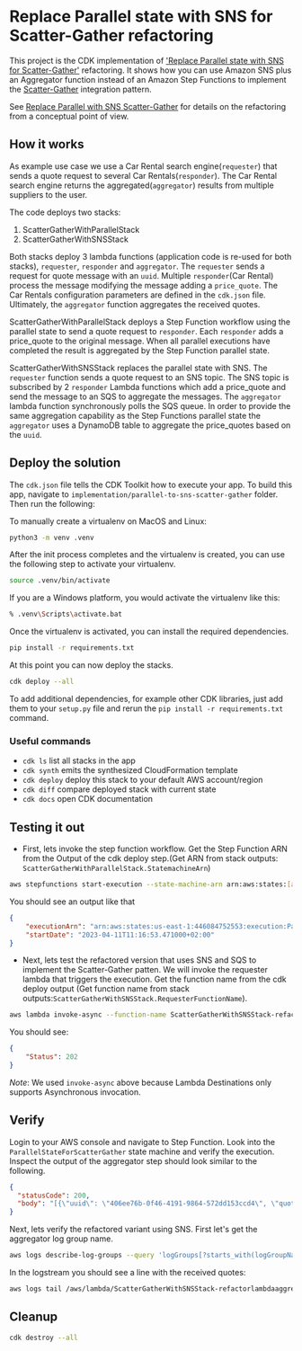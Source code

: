 # Replace Parallel state with SNS for Scatter-Gather refactoring

This project is the CDK implementation of ['Replace Parallel state with SNS for Scatter-Gather'](https://serverlessland.com/refactoring-serverless/parallel-to-sns-scatter-gather) refactoring. It shows how you can use Amazon SNS plus an Aggregator function instead of an Amazon Step Functions to implement the [Scatter-Gather](https://www.enterpriseintegrationpatterns.com/patterns/messaging/BroadcastAggregate.html) integration pattern.

See [Replace Parallel with SNS Scatter-Gather](/patterns/parallel_to_sns_scatter_gather.md) for details on the refactoring from a conceptual point of view.

## How it works

As example use case we use a Car Rental search engine(```requester```) that sends a quote request to several Car Rentals(```responder```). The Car Rental search engine returns the aggregated(```aggregator```) results from multiple suppliers to the user.

The code deploys two stacks:

1. ScatterGatherWithParallelStack
2. ScatterGatherWithSNSStack

Both stacks deploy 3 lambda functions (application code is re-used for both stacks), ```requester```, ```responder``` and ```aggregator```. The ```requester``` sends a request for quote message with an ```uuid```. Multiple ```responder```(Car Rental) process the message modifying the message adding a ```price_quote```. The Car Rentals configuration parameters are defined in the ```cdk.json``` file. Ultimately, the ```aggregator``` function aggregates the received quotes.

ScatterGatherWithParallelStack deploys a Step Function workflow using the parallel state to send a quote request to ```responder```. Each ```responder``` adds a price_quote to the original message. When all parallel executions have completed the result is aggregated by the Step Function parallel state.

ScatterGatherWithSNSStack replaces the parallel state with SNS. The ```requester``` function sends a quote request to an SNS topic. The SNS topic is subscribed by 2 ```responder``` Lambda functions which add a price_quote and send the message to an SQS to aggregate the messages. The ```aggregator``` lambda function synchronously polls the SQS queue. In order to provide the same aggregation capability as the Step Functions parallel state the ```aggregator``` uses a DynamoDB table to aggregate the price_quotes based on the ```uuid```.

## Deploy the solution

The `cdk.json` file tells the CDK Toolkit how to execute your app. To build this app, navigate to `implementation/parallel-to-sns-scatter-gather` folder. Then run the following:

To manually create a virtualenv on MacOS and Linux:

``` bash
python3 -m venv .venv
```

After the init process completes and the virtualenv is created, you can use the following
step to activate your virtualenv.

``` bash
source .venv/bin/activate
```

If you are a Windows platform, you would activate the virtualenv like this:

``` bash
% .venv\Scripts\activate.bat
```

Once the virtualenv is activated, you can install the required dependencies.

``` bash
pip install -r requirements.txt
```

At this point you can now deploy the stacks.

``` bash
cdk deploy --all
```

To add additional dependencies, for example other CDK libraries, just add
them to your `setup.py` file and rerun the `pip install -r requirements.txt`
command.

### Useful commands

* `cdk ls`          list all stacks in the app
* `cdk synth`       emits the synthesized CloudFormation template
* `cdk deploy`      deploy this stack to your default AWS account/region
* `cdk diff`        compare deployed stack with current state
* `cdk docs`        open CDK documentation

## Testing it out

* First, lets invoke the step function workflow. Get the Step Function ARN from the Output of the cdk deploy step.(Get ARN from stack outputs: ```ScatterGatherWithParallelStack.StatemachineArn```)

``` bash
aws stepfunctions start-execution --state-machine-arn arn:aws:states:[aws_region]:[account-id]:stateMachine:ParallelStateForScatterGather  --input file://scatter_gather/input.json
```

You should see an output like that

``` Json
{
    "executionArn": "arn:aws:states:us-east-1:446084752553:execution:ParallelStateForScatterGather:eef07f45-bbe8-4b36-9fdd-d96a4634b650",
    "startDate": "2023-04-11T11:16:53.471000+02:00"
}
```

* Next, lets test the refactored version that uses SNS and SQS to implement the Scatter-Gather patten. We will invoke the requester lambda that triggers the execution. Get the function name from the cdk deploy output (Get function name from stack outputs:```ScatterGatherWithSNSStack.RequesterFunctionName```).

``` bash
aws lambda invoke-async --function-name ScatterGatherWithSNSStack-refactorlambdarequester8-3razgZDKZesx --invoke-args ./scatter_gather/input.json
```

You should see:

``` Json
{
    "Status": 202
}
```

*Note*: We used `invoke-async`  above because Lambda Destinations only supports Asynchronous invocation.

## Verify

Login to your AWS console and navigate to Step Function. Look into the ```ParallelStateForScatterGather``` state machine and verify the execution. Inspect the output of the aggregator step should look similar to the following.

``` Json
{
  "statusCode": 200,
  "body": "[{\"uuid\": \"406ee76b-0f46-4191-9864-572dd153ccd4\", \"quote\": 616}, {\"uuid\": \"406ee76b-0f46-4191-9864-572dd153ccd4\", \"quote\": 770}, {\"uuid\": \"406ee76b-0f46-4191-9864-572dd153ccd4\", \"quote\": 330}, {\"uuid\": \"406ee76b-0f46-4191-9864-572dd153ccd4\", \"quote\": 847}]"
}
```

Next, lets verify the refactored variant using SNS.
First let's get the aggregator log group name.

``` bash
aws logs describe-log-groups --query 'logGroups[?starts_with(logGroupName, `/aws/lambda/ScatterGatherWithSNSStack-refactorlambdaaggregator-nfXGleA7rZsh`)].logGroupName' --output text
```

In the logstream you should see a line with the received quotes:

``` bash
aws logs tail /aws/lambda/ScatterGatherWithSNSStack-refactorlambdaaggregator-nfXGleA7rZsh  --filter-pattern "quotes" 
```

## Cleanup

``` bash
cdk destroy --all
```
